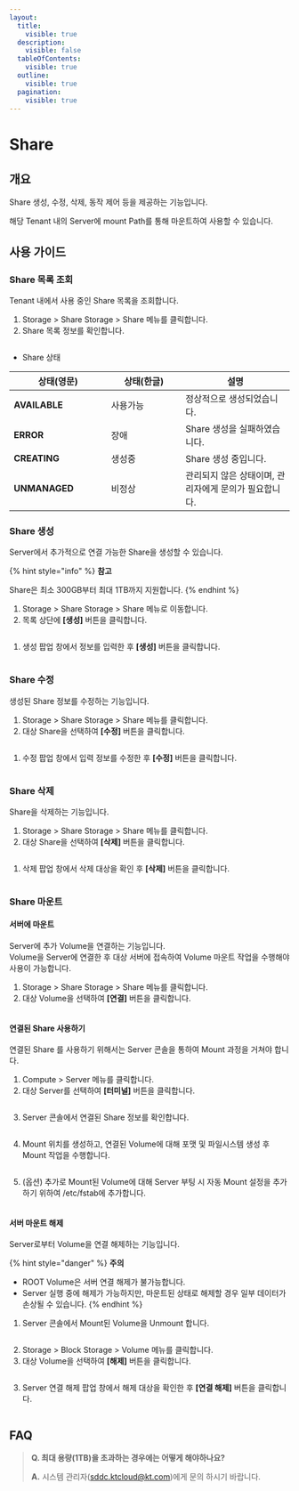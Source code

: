 ```yaml
---
layout:
  title:
    visible: true
  description:
    visible: false
  tableOfContents:
    visible: true
  outline:
    visible: true
  pagination:
    visible: true
---
```


# Share

## 개요

Share 생성, 수정, 삭제, 동작 제어 등을 제공하는 기능입니다.

해당 Tenant 내의 Server에 mount Path를 통해 마운트하여 사용할 수 있습니다.

## 사용 가이드

### Share 목록 조회

Tenant 내에서 사용 중인 Share 목록을 조회합니다.

1. Storage > Share Storage > Share 메뉴를 클릭합니다.
2. Share 목록 정보를 확인합니다.

<figure><img src="../../.gitbook/assets/image (612).png" alt=""><figcaption></figcaption></figure>

* Share 상태

<table data-full-width="false"><thead><tr><th width="159">상태(영문)</th><th width="117.72950819672133">상태(한글)</th><th>설명</th></tr></thead><tbody><tr><td><strong>AVAILABLE</strong></td><td>사용가능</td><td>정상적으로 생성되었습니다.</td></tr><tr><td><strong>ERROR</strong></td><td>장애</td><td>Share 생성을 실패하였습니다.</td></tr><tr><td><strong>CREATING</strong></td><td>생성중</td><td>Share 생성 중입니다.</td></tr><tr><td><strong>UNMANAGED</strong></td><td>비정상</td><td>관리되지 않은 상태이며, 관리자에게 문의가 필요합니다.</td></tr></tbody></table>

### Share 생성

Server에서 추가적으로 연결 가능한 Share을 생성할 수 있습니다.

{% hint style="info" %}
**참고**

Share은 최소 300GB부터 최대 1TB까지 지원합니다.
{% endhint %}

1. Storage > Share Storage > Share 메뉴로 이동합니다.
2. 목록 상단에 **\[생성]** 버튼을 클릭합니다.

<figure><img src="../../.gitbook/assets/스크린샷 2024-02-05 오후 2.25.48.png" alt=""><figcaption></figcaption></figure>

1. 생성 팝업 창에서 정보를 입력한 후 **\[생성]** 버튼을 클릭합니다.

<figure><img src="../../.gitbook/assets/image (613).png" alt=""><figcaption></figcaption></figure>

### Share 수정

생성된 Share 정보를 수정하는 기능입니다.

1. Storage > Share Storage > Share 메뉴를 클릭합니다.
2. 대상 Share을 선택하여 **\[수정]** 버튼을 클릭합니다.

<figure><img src="../../.gitbook/assets/스크린샷 2024-02-05 오후 2.25.48 2.png" alt=""><figcaption></figcaption></figure>

1. 수정 팝업 창에서 입력 정보를 수정한 후 **\[수정]** 버튼을 클릭합니다.

<figure><img src="../../.gitbook/assets/image (614).png" alt=""><figcaption></figcaption></figure>

### Share 삭제

Share을 삭제하는 기능입니다.

1. Storage > Share Storage > Share 메뉴를 클릭합니다.
2. 대상 Share을 선택하여 **\[삭제]** 버튼을 클릭합니다.

<figure><img src="../../.gitbook/assets/스크린샷 2024-02-05 오후 2.25.48 3.png" alt=""><figcaption></figcaption></figure>

1. 삭제 팝업 창에서 삭제 대상을 확인 후 **\[삭제]** 버튼을 클릭합니다.

<figure><img src="../../.gitbook/assets/image (615).png" alt=""><figcaption></figcaption></figure>

### Share 마운트

#### **서버에 마운트**

Server에 추가 Volume을 연결하는 기능입니다.\
Volume을 Server에 연결한 후 대상 서버에 접속하여 Volume 마운트 작업을 수행해야 사용이 가능합니다.

1. Storage > Share Storage > Share 메뉴를 클릭합니다.
2. 대상 Volume을 선택하여 **\[연결]** 버튼을 클릭합니다.

<figure><img src="../../.gitbook/assets/image (539).png" alt=""><figcaption></figcaption></figure>

#### **연결된** Share **사용하기**

연결된 Share 를 사용하기 위해서는 Server 콘솔을 통하여 Mount 과정을 거쳐야 합니다.

1. Compute > Server 메뉴를 클릭합니다.
2. 대상 Server를 선택하여 **\[터미널]** 버튼을 클릭합니다.

<figure><img src="../../.gitbook/assets/image (542).png" alt=""><figcaption></figcaption></figure>

3. Server 콘솔에서 연결된 Share 정보를 확인합니다.

<figure><img src="../../.gitbook/assets/image (547).png" alt=""><figcaption></figcaption></figure>

4. Mount 위치를 생성하고, 연결된 Volume에 대해 포맷 및 파일시스템 생성 후 Mount 작업을 수행합니다.

<figure><img src="../../.gitbook/assets/image (546).png" alt=""><figcaption></figcaption></figure>

5. (옵션) 추가로 Mount된 Volume에 대해 Server 부팅 시 자동 Mount 설정을 추가하기 위하여 /etc/fstab에 추가합니다.

<figure><img src="../../.gitbook/assets/image (548).png" alt=""><figcaption></figcaption></figure>

#### **서버 마운트 해제**

Server로부터 Volume을 연결 해제하는 기능입니다.

{% hint style="danger" %}
**주의**

* ROOT Volume은 서버 연결 해제가 불가능합니다.
* Server 실행 중에 해제가 가능하지만, 마운트된 상태로 해제할 경우 일부 데이터가 손상될 수 있습니다.
{% endhint %}

1. Server 콘솔에서 Mount된 Volume을 Unmount 합니다.

<figure><img src="../../.gitbook/assets/image (549).png" alt=""><figcaption></figcaption></figure>

2. Storage > Block Storage > Volume 메뉴를 클릭합니다.
3. 대상 Volume을 선택하여 **\[해제]** 버튼을 클릭합니다.

<figure><img src="../../.gitbook/assets/image (540).png" alt=""><figcaption></figcaption></figure>

3. Server 연결 해제 팝업 창에서 해제 대상을 확인한 후 **\[연결 해제]** 버튼을 클릭합니다.

<figure><img src="../../.gitbook/assets/image (541).png" alt=""><figcaption></figcaption></figure>

## FAQ

> **Q. 최대 용량(1TB)을 초과하는 경우에는 어떻게 해야하나요?**
>
> **A.** 시스템 관리자(sddc.ktcloud@kt.com)에게 문의 하시기 바랍니다.
